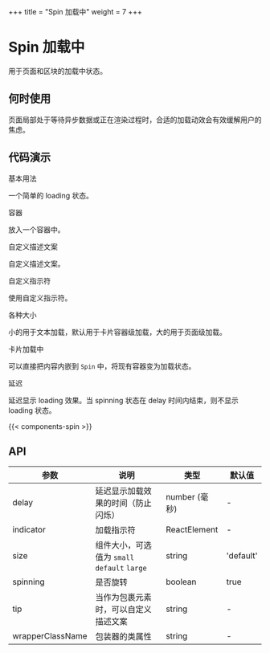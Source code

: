 +++
title = "Spin 加载中"
weight = 7
+++

# Spin 加载中

用于页面和区块的加载中状态。

## 何时使用

页面局部处于等待异步数据或正在渲染过程时，合适的加载动效会有效缓解用户的焦虑。

## 代码演示

<div class="c7n-row">
    <div class="c7n-row-6">
        <section class="code-box">
            <section class="code-box-demo"><div id="spin-demo-basic"></div></section>
            <section class="code-box-meta">
                <div class="code-box-title"><a>基本用法</a></div>
                <div>
                    <p>一个简单的 loading 状态。</p>
                </div>
            </section>
        </section>
        <section class="code-box">
            <section class="code-box-demo"><div id="spin-demo-container"></div></section>
            <section class="code-box-meta">
                <div class="code-box-title"><a>容器</a></div>
                <div>
                    <p>放入一个容器中。</p>
                </div>
            </section>
        </section>
        <section class="code-box">
            <section class="code-box-demo"><div id="spin-demo-text"></div></section>
            <section class="code-box-meta">
                <div class="code-box-title"><a>自定义描述文案</a></div>
                <div>
                    <p>自定义描述文案。</p>
                </div>
            </section>
        </section>
        <section class="code-box">
            <section class="code-box-demo"><div id="spin-demo-sign"></div></section>
            <section class="code-box-meta">
                <div class="code-box-title"><a>自定义指示符</a></div>
                <div>
                    <p>使用自定义指示符。</p>
                </div>
            </section>
        </section>
    </div>
    <div class="c7n-row-6">
        <section class="code-box">
            <section class="code-box-demo"><div id="spin-demo-size"></div></section>
            <section class="code-box-meta">
                <div class="code-box-title"><a>各种大小</a></div>
                <div>
                    <p>小的用于文本加载，默认用于卡片容器级加载，大的用于页面级加载。</p>
                </div>
            </section>
        </section>
        <section class="code-box">
            <section class="code-box-demo"><div id="spin-demo-loading"></div></section>
            <section class="code-box-meta">
                <div class="code-box-title"><a>卡片加载中</a></div>
                <div>
                    <p>可以直接把内容内嵌到 <code>Spin</code> 中，将现有容器变为加载状态。</p>
                </div>
            </section>
        </section>
        <section class="code-box">
            <section class="code-box-demo"><div id="spin-demo-delay"></div></section>
            <section class="code-box-meta">
                <div class="code-box-title"><a>延迟</a></div>
                <div>
                    <p>延迟显示 loading 效果。当 spinning 状态在 delay 时间内结束，则不显示 loading 状态。</p>
                </div>
            </section>
        </section>
    </div>
</div>

{{< components-spin >}}

## API

| 参数 | 说明 | 类型 | 默认值 |
| --- | --- | --- | --- |
| delay | 延迟显示加载效果的时间（防止闪烁） | number (毫秒) | - |
| indicator | 加载指示符 | ReactElement | - |
| size | 组件大小，可选值为 `small` `default` `large` | string | 'default' |
| spinning | 是否旋转 | boolean | true |
| tip | 当作为包裹元素时，可以自定义描述文案 | string | - |
| wrapperClassName | 包装器的类属性 | string | - |